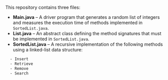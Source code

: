 This repository contains three files:

- **Main.java** – A driver program that generates a random list of integers and measures the execution time of methods implemented in `SortedList.java`.
- **List.java** – An abstract class defining the method signatures that must be implemented in `SortedList.java`.
- **SortedList.java** – A recursive implementation of the following methods using a linked-list data structure:
```bash
  - Insert
  - Retrieve
  - Remove
  - Search
